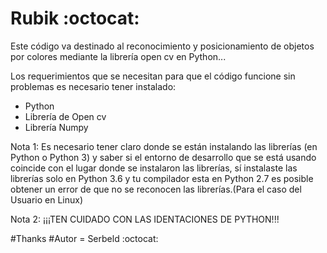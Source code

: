 # Rubik :octocat:
Este código va destinado al reconocimiento y posicionamiento de objetos por colores mediante la librería open cv en Python...

Los requerimientos que se necesitan para que el código funcione sin problemas es necesario tener instalado:

- Python 
- Librería de Open cv
- Librería Numpy

Nota 1: Es necesario tener claro donde se están instalando las librerías (en Python o Python 3) y saber si el entorno de desarrollo que se está usando coincide con el lugar donde se instalaron las librerías, sí instalaste las librerías solo en Python 3.6  y tu compilador esta en Python 2.7 es posible obtener un error de que no se reconocen las librerías.(Para el caso del Usuario en Linux)

Nota 2: ¡¡¡TEN CUIDADO CON LAS IDENTACIONES DE PYTHON!!!

#Thanks
#Autor = Serbeld :octocat:
